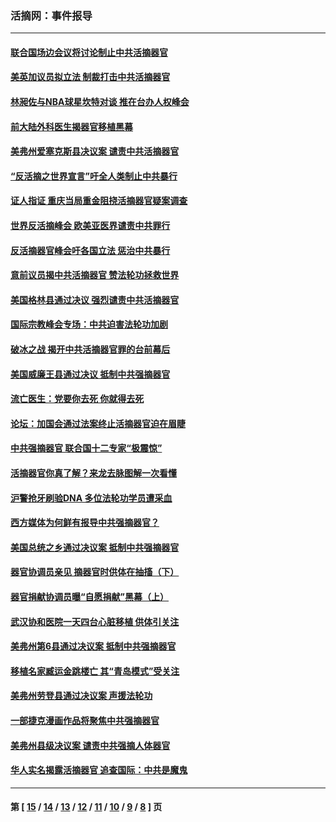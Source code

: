 ### 活摘网：事件报导
---
#### [联合国场边会议将讨论制止中共活摘器官](../../pages/nf5877/n13656361.md?03230430) 
#### [美英加议员拟立法 制裁打击中共活摘器官](../../pages/nf5877/n13430251.md?03230430) 
#### [林昶佐与NBA球星坎特对谈 推在台办人权峰会](../../pages/nf5877/n13414467.md?03230430) 
#### [前大陆外科医生揭器官移植黑幕](../../pages/nf5877/n13401416.md?03230430) 
#### [美弗州爱塞克斯县决议案 谴责中共活摘器官](../../pages/nf5877/n13320919.md?03230430) 
#### [“反活摘之世界宣言”吁全人类制止中共暴行](../../pages/nf5877/n13259730.md?03230430) 
#### [证人指证 重庆当局重金阻挠活摘器官疑案调查](../../pages/nf5877/n13259127.md?03230430) 
#### [世界反活摘峰会 欧美亚医界谴责中共罪行](../../pages/nf5877/n13253550.md?03230430) 
#### [反活摘器官峰会吁各国立法 惩治中共暴行](../../pages/nf5877/n13245052.md?03230430) 
#### [意前议员揭中共活摘器官 赞法轮功拯救世界](../../pages/nf5877/n13203445.md?03230430) 
#### [美国格林县通过决议 强烈谴责中共活摘器官](../../pages/nf5877/n13119367.md?03230430) 
#### [国际宗教峰会专场：中共迫害法轮功加剧](../../pages/nf5877/n13088279.md?03230430) 
#### [破冰之战 揭开中共活摘器官罪的台前幕后](../../pages/nf5877/n13082457.md?03230430) 
#### [美国威廉王县通过决议 抵制中共强摘器官](../../pages/nf5877/n13056521.md?03230430) 
#### [流亡医生：党要你去死 你就得去死](../../pages/nf5877/n13052835.md?03230430) 
#### [论坛：加国会通过法案终止活摘器官迫在眉睫](../../pages/nf5877/n13029839.md?03230430) 
#### [中共强摘器官 联合国十二专家“极震惊”](../../pages/nf5877/n13024313.md?03230430) 
#### [活摘器官你真了解？来龙去脉图解一次看懂](../../pages/nf5877/n13013820.md?03230430) 
#### [沪警抢牙刷验DNA 多位法轮功学员遭采血](../../pages/nf5877/n12969218.md?03230430) 
#### [西方媒体为何鲜有报导中共强摘器官？](../../pages/nf5877/n12932034.md?03230430) 
#### [美国总统之乡通过决议案 抵制中共强摘器官](../../pages/nf5877/n12908242.md?03230430) 
#### [器官协调员亲见 摘器官时供体在抽搐（下）](../../pages/nf5877/n12898622.md?03230430) 
#### [器官捐献协调员曝“自愿捐献”黑幕（上）](../../pages/nf5877/n12878830.md?03230430) 
#### [武汉协和医院一天四台心脏移植 供体引关注](../../pages/nf5877/n12863175.md?03230430) 
#### [美弗州第6县通过决议案 抵制中共强摘器官](../../pages/nf5877/n12805218.md?03230430) 
#### [移植名家臧运金跳楼亡 其“青岛模式”受关注](../../pages/nf5877/n12803746.md?03230430) 
#### [美弗州劳登县通过决议案 声援法轮功](../../pages/nf5877/n12785715.md?03230430) 
#### [一部捷克漫画作品将聚焦中共强摘器官](../../pages/nf5877/n12785954.md?03230430) 
#### [美弗州县级决议案 谴责中共强摘人体器官](../../pages/nf5877/n12721290.md?03230430) 
#### [华人实名揭露活摘器官 追查国际：中共是魔鬼](../../pages/nf5877/n12691724.md?03230430) 

---
#### 第 [ [15](./15.md?03230430) / [14](./14.md?03230430) / [13](./13.md?03230430) / [12](./12.md?03230430) / [11](./11.md?03230430) / [10](./10.md?03230430) / [9](./9.md?03230430) / [8](./8.md?03230430) ] 页
